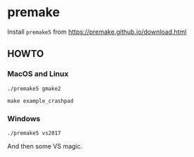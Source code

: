 # premake

Install `premake5` from https://premake.github.io/download.html

## HOWTO

### MacOS and Linux

`./premake5 gmake2`

`make example_crashpad`

### Windows

`./premake5 vs2017`

And then some VS magic.
